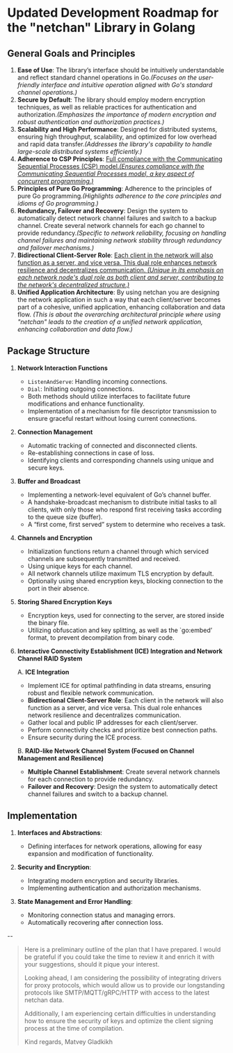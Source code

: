 # Updated Development Roadmap for the "netchan" Library in Golang

## General Goals and Principles
1. **Ease of Use**: The library’s interface should be intuitively understandable and reflect standard channel operations in Go.*(Focuses on the user-friendly interface and intuitive operation aligned with Go's standard channel operations.)*
2. **Secure by Default**: The library should employ modern encryption techniques, as well as reliable practices for authentication and authorization.*(Emphasizes the importance of modern encryption and robust authentication and authorization practices.)*
3. **Scalability and High Performance**: Designed for distributed systems, ensuring high throughput, scalability, and optimized for low overhead and rapid data transfer.*(Addresses the library's capability to handle large-scale distributed systems efficiently.)*
4. **Adherence to CSP Principles**: [Full compliance with the Communicating Sequential Processes (CSP) model.*(Ensures compliance with the Communicating Sequential Processes model, a key aspect of concurrent programming.)*](AdherencetoCSPPrinciples.md)
5. **Principles of Pure Go Programming**: Adherence to the principles of pure Go programming.*(Highlights adherence to the core principles and idioms of Go programming.)*
6. **Redundancy, Failover and Recovery**: Design the system to automatically detect network channel failures and switch to a backup channel. Create several network channels for each go channel to provide redundancy.*(Specific to network reliability, focusing on handling channel failures and maintaining network stability through redundancy and failover mechanisms.)*
7. **Bidirectional Client-Server Role**: [Each client in the network will also function as a server, and vice versa. This dual role enhances network resilience and decentralizes communication. *(Unique in its emphasis on each network node's dual role as both client and server, contributing to the network's decentralized structure.)*](BidirectionalClient-ServerRole.md)
8. **Unified Application Architecture**: By using netchan you are designing the network application in such a way that each client/server becomes part of a cohesive, unified application, enhancing collaboration and data flow. *(This is about the overarching architectural principle where using "netchan" leads to the creation of a unified network application, enhancing collaboration and data flow.)*


## Package Structure
1. **Network Interaction Functions**
   - `ListenAndServe`: Handling incoming connections.
   - `Dial`: Initiating outgoing connections.
   - Both methods should utilize interfaces to facilitate future modifications and enhance functionality.
   - Implementation of a mechanism for file descriptor transmission to ensure graceful restart without losing current connections.

2. **Connection Management**
   - Automatic tracking of connected and disconnected clients.
   - Re-establishing connections in case of loss.
   - Identifying clients and corresponding channels using unique and secure keys.

3. **Buffer and Broadcast**
   - Implementing a network-level equivalent of Go’s channel buffer.
   - A handshake-broadcast mechanism to distribute initial tasks to all clients, with only those who respond first receiving tasks according to the queue size (buffer).
   - A “first come, first served” system to determine who receives a task.

4. **Channels and Encryption**
   - Initialization functions return a channel through which serviced channels are subsequently transmitted and received.
   - Using unique keys for each channel.
   - All network channels utilize maximum TLS encryption by default.
   - Optionally using shared encryption keys, blocking connection to the port in their absence.

5. **Storing Shared Encryption Keys**
   - Encryption keys, used for connecting to the server, are stored inside the binary file.
   - Utilizing obfuscation and key splitting, as well as the `go:embed’ format, to prevent decompilation from binary code.

6. **Interactive Connectivity Establishment (ICE) Integration and Network Channel RAID System**

   A. **ICE Integration**
      - Implement ICE for optimal pathfinding in data streams, ensuring robust and flexible network communication.
      - **Bidirectional Client-Server Role**: Each client in the network will also function as a server, and vice versa. This dual role enhances network resilience and decentralizes communication.
      - Gather local and public IP addresses for each client/server.
      - Perform connectivity checks and prioritize best connection paths.
      - Ensure security during the ICE process.

   B. **RAID-like Network Channel System (Focused on Channel Management and Resilience)**
      - **Multiple Channel Establishment**: Create several network channels for each connection to provide redundancy.
      - **Failover and Recovery**: Design the system to automatically detect channel failures and switch to a backup channel.

## Implementation
1. **Interfaces and Abstractions**: 
   - Defining interfaces for network operations, allowing for easy expansion and modification of functionality.

2. **Security and Encryption**: 
   - Integrating modern encryption and security libraries.
   - Implementing authentication and authorization mechanisms.

3. **State Management and Error Handling**: 
   - Monitoring connection status and managing errors.
   - Automatically recovering after connection loss.

--

>
> Here is a preliminary outline of the plan that I have prepared. I would be grateful if you could take the time to review it and enrich it with your suggestions, should it pique your interest.
>
> Looking ahead, I am considering the possibility of integrating drivers for proxy protocols, which would allow us to provide our longstanding protocols like SMTP/MQTT/gRPC/HTTP with access to the latest netchan data.
>
> Additionally, I am experiencing certain difficulties in understanding how to ensure the security of keys and optimize the client signing process at the time of compilation.
>
> Kind regards, 
> Matvey Gladkikh
